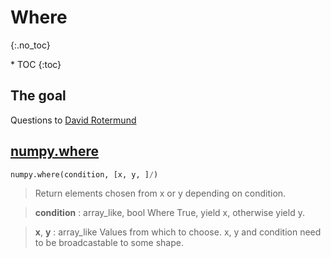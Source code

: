 # Where
{:.no_toc}

<nav markdown="1" class="toc-class">
* TOC
{:toc}
</nav>

## The goal



Questions to [David Rotermund](mailto:davrot@uni-bremen.de)

## [numpy.where](https://numpy.org/doc/stable/reference/generated/numpy.where.html)

```python
numpy.where(condition, [x, y, ]/)
```
> Return elements chosen from x or y depending on condition.

> **condition** : array_like, bool
>   Where True, yield x, otherwise yield y.

> **x**, **y** : array_like
>  Values from which to choose. x, y and condition need to be broadcastable to some shape.

